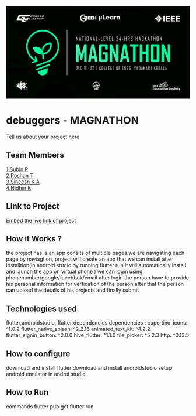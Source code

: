 ![image](./assets/banner.png)


# debuggers - MAGNATHON
Tell us about your project here

## Team Members
[1.Subin P](enter_github_profile_url)   
[2.Roshan T](enter_github_profile_url)   
[3.Sineesh K A](enter_github_profile_url)   
[4.Nidhin K](enter_github_profile_url)   

## Link to Project
[Embed the live link of project](live_link)

## How it Works ?
  the project has is an app consits of multiple pages.we are navigating each page by naviagtion,
  project will create an app that we can install after installtion(in android studio by running flutter run it will automatically install and launch the app on virtual phone ) we can login using phonenumber/google/facebbok/email 
  after login the person have to provide his personal information for verfication of the person
  after that the person can upload the details of his projects
  and finally submit
  

## Technologies used
flutter,androidstudio,
flutter dependencies
dependencies :
 cupertino_icons: ^1.0.2
  flutter_native_splash: ^2.2.16
  animated_text_kit: ^4.2.2
  flutter_signin_button: ^2.0.0
  hive_flutter: ^1.1.0
  file_picker: ^5.2.3
  http: ^0.13.5

## How to configure
download and install flutter
download and install androidstudio
setup android emulator in androi studio

## How to Run
   commands 
    flutter pub get
    flutter run
         
